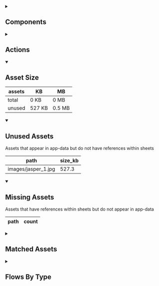 <details >
<summary><h2>Components</h2></summary>

| type | count |
| --- | --- |
| button | 1 |
| debug_toggle | 1 |
| set_variable | 1 |
| text | 4 |
| text_box | 1 |
| title | 1 |
</details>

<details >
<summary><h2>Actions</h2></summary>

| type | count |
| --- | --- |
| reset_app | 1 |
</details>

<details open>
<summary><h2>Asset Size</h2></summary>

| assets | KB | MB |
| --- | --- | --- |
| total | 0 KB | 0 MB |
| unused | 527 KB | 0.5 MB |
</details>

<details open>
<summary><h2>Unused Assets</h2></summary>

Assets that appear in app-data but do not have references within sheets

| path | size_kb |
| --- | --- |
| images/jasper_1.jpg | 527.3 |
</details>

<details open>
<summary><h2>Missing Assets</h2></summary>

Assets that have references within sheets but do not appear in app-data

| path | count |
| --- | --- |
</details>

<details >
<summary><h2>Matched Assets</h2></summary>

Assets that are used within sheets and also can be found in the synced asset data

| path | size_kb | count |
| --- | --- | --- |
</details>

<details >
<summary><h2>Flows By Type</h2></summary>

| type | subtype | total |
| --- | --- | --- |
| template |  | 3 |
</details>